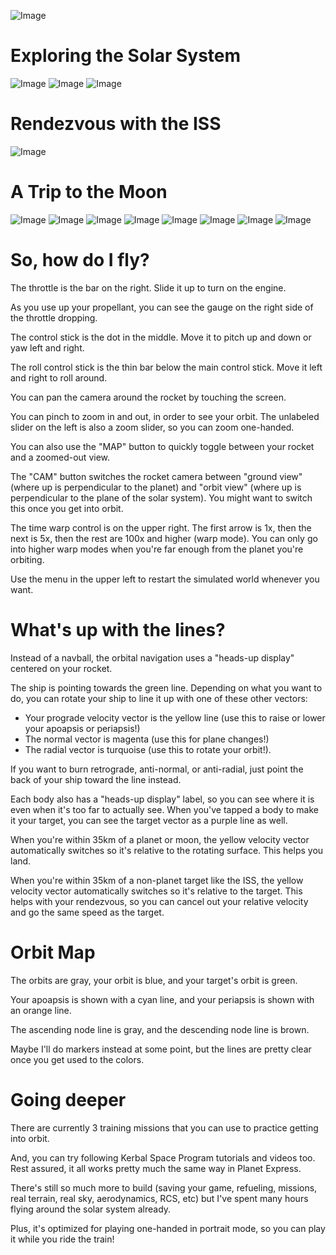 ![Image](images/launch-screen.png)

# Exploring the Solar System

![Image](images/orbiting-jupiter.png)
![Image](images/mars-to-phobos.png)
![Image](images/orbiting-venus.jpg)

# Rendezvous with the ISS

![Image](images/iss-encounter.png)

# A Trip to the Moon

![Image](images/1-launch-orbit.png)
![Image](images/2-orbit-burn.png)
![Image](images/3-moon-transfer-orbit.png)
![Image](images/4-to-the-moon.png)
![Image](images/5-approaching-moon.png)
![Image](images/6-moon-hyperbolic-orbit.png)
![Image](images/7-burning-retrograde.png)
![Image](images/8-moon-elliptical-orbit.png)

# So, how do I fly?

The throttle is the bar on the right. Slide it up to turn on the engine.

As you use up your propellant, you can see the gauge on the right side of the throttle dropping.

The control stick is the dot in the middle. Move it to pitch up and down or yaw left and right.

The roll control stick is the thin bar below the main control stick. Move it left and right to roll around.

You can pan the camera around the rocket by touching the screen.

You can pinch to zoom in and out, in order to see your orbit. The unlabeled slider on the left is also a zoom slider, so you can zoom one-handed.

You can also use the "MAP" button to quickly toggle between your rocket and a zoomed-out view.

The "CAM" button switches the rocket camera between "ground view" (where up is perpendicular to the planet) and "orbit view" (where up is perpendicular to the plane of the solar system). You might want to switch this once you get into orbit.

The time warp control is on the upper right. The first arrow is 1x, then the next is 5x, then the rest are 100x and higher (warp mode). You can only go into higher warp modes when you're far enough from the planet you're orbiting.

Use the menu in the upper left to restart the simulated world whenever you want.

# What's up with the lines?

Instead of a navball, the orbital navigation uses a "heads-up display" centered on your rocket. 

The ship is pointing towards the green line. Depending on what you want to do, you can rotate your ship to line it up with one of these other vectors:

* Your prograde velocity vector is the yellow line (use this to raise or lower your apoapsis or periapsis!)
* The normal vector is magenta (use this for plane changes!)
* The radial vector is turquoise (use this to rotate your orbit!).

If you want to burn retrograde, anti-normal, or anti-radial, just point the back of your ship toward the line instead.

Each body also has a "heads-up display" label, so you can see where it is even when it's too far to actually see. When you've tapped a body to make it your target, you can see the target vector as a purple line as well.

When you're within 35km of a planet or moon, the yellow velocity vector automatically switches so it's relative to the rotating surface. This helps you land.

When you're within 35km of a non-planet target like the ISS, the yellow velocity vector automatically switches so it's relative to the target. This helps with your rendezvous, so you can cancel out your relative velocity and go the same speed as the target.

# Orbit Map

The orbits are gray, your orbit is blue, and your target's orbit is green.

Your apoapsis is shown with a cyan line, and your periapsis is shown with an orange line.

The ascending node line is gray, and the descending node line is brown.

Maybe I'll do markers instead at some point, but the lines are pretty clear once you get used to the colors.

# Going deeper

There are currently 3 training missions that you can use to practice getting into orbit.

And, you can try following Kerbal Space Program tutorials and videos too. Rest assured, it all works pretty much the same way in Planet Express.

There's still so much more to build (saving your game, refueling, missions, real terrain, real sky, aerodynamics, RCS, etc) but I've spent many hours flying around the solar system already.

Plus, it's optimized for playing one-handed in portrait mode, so you can play it while you ride the train!


